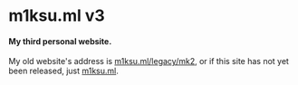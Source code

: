 # m1ksu.ml v3
#### My third personal website.

My old website's address is [m1ksu.ml/legacy/mk2](http://m1ksu.ml/legacy/mk2), 
or if this site has not yet been released, just [m1ksu.ml](http://m1ksu.ml/).
